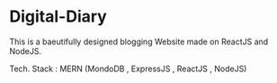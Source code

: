 # Digital-Diary

This is a baeutifully designed blogging Website made on ReactJS and NodeJS.

Tech. Stack : MERN (MondoDB , ExpressJS , ReactJS , NodeJS)
